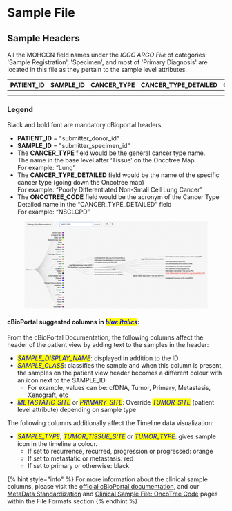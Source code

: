 # Sample File

## Sample Headers

All the MOHCCN field names under the _ICGC ARGO File_ of categories: 'Sample Registration', 'Specimen', and most of 'Primary Diagnosis' are located in this file as they pertain to the sample level attributes.

| PATIENT\_ID | SAMPLE\_ID | CANCER\_TYPE | CANCER\_TYPE\_DETAILED | ONCOTREE\_CODE | SAMPLE\_CLASS | PROGRAM\_ID | PRIMARY\_SITE | SPECIMEN\_TISSUE\_SOURCE | TUMOUR\_NORMAL\_DESIGNATION | SPECIMEN\_TYPE | SUBMITTER\_SAMPLE\_ID | SAMPLE\_TYPE | SUBMITTER\_PRIMARY\_DIAGNOSIS\_ID | PATHOLOGICAL\_TUMOUR\_STAGING\_SYSTEM | PATHOLOGICAL\_T\_CATEGORY | PATHOLOGICAL\_N\_CATEGORY | PATHOLOGICAL\_M\_CATEGORY | PATHOLOGICAL\_STAGE\_GROUP | SPECIMEN\_COLLECTION\_DATE | SPECIMEN\_STORAGE | TUMOUR\_HISTOLOGICAL\_TYPE | SPECIMEN\_ANATOMIC\_LOCATION | REFERENCE\_PATHOLOGY\_CONFIRMED\_DIAGNOSIS | REFERENCE\_PATHOLOGY\_CONFIRMED\_TUMOUR\_PRESENCE | TUMOUR\_GRADING\_SYSTEM | TUMOUR\_GRADE | PERCENT\_TUMOUR\_CELLS\_RANGE | PERCENT\_TUMOUR\_CELLS\_MEASUREMENT\_METHOD | CANCER\_TYPE\_CODE | BASIS\_OF\_DIAGNOSIS | LYMPH\_NODES\_EXAMINED\_STATUS | LYMPH\_NODES\_EXAMINED\_METHOD | NUMBER\_LYMPH\_NODES\_POSITIVE | CLINICAL\_TUMOUR\_STAGING\_SYSTEM | CLINICAL\_T\_CATEGORY | CLINICAL\_N\_CATEGORY | CLINICAL\_M\_CATEGORY | CLINICAL\_STAGE\_GROUP |
| ----------- | ---------- | ------------ | ---------------------- | -------------- | ------------- | ----------- | ------------- | ------------------------ | --------------------------- | -------------- | --------------------- | ------------ | --------------------------------- | ------------------------------------- | ------------------------- | ------------------------- | ------------------------- | -------------------------- | -------------------------- | ----------------- | -------------------------- | ---------------------------- | ------------------------------------------ | ------------------------------------------------- | ----------------------- | ------------- | ----------------------------- | ------------------------------------------- | ------------------ | -------------------- | ------------------------------ | ------------------------------ | ------------------------------ | --------------------------------- | --------------------- | --------------------- | --------------------- | ---------------------- |
|             |            |              |                        |                |               |             |               |                          |                             |                |                       |              |                                   |                                       |                           |                           |                           |                            |                            |                   |                            |                              |                                            |                                                   |                         |               |                               |                                             |                    |                      |                                |                                |                                |                                   |                       |                       |                       |                        |
|             |            |              |                        |                |               |             |               |                          |                             |                |                       |              |                                   |                                       |                           |                           |                           |                            |                            |                   |                            |                              |                                            |                                                   |                         |               |                               |                                             |                    |                      |                                |                                |                                |                                   |                       |                       |                       |                        |

### Legend

Black and bold font are mandatory cBioportal headers

* **PATIENT\_ID** = "submitter\_donor\_id"
* **SAMPLE\_ID** = "submitter\_specimen\_id"
* The **CANCER\_TYPE** field would be the general cancer type name.\
  &#x20;       The name in the base level after ‘Tissue’ on the Oncotree Map\
  &#x20;               For example: “Lung”
* The **CANCER\_TYPE\_DETAILED** field would be the name of the specific cancer type (going down the Oncotree map)\
  &#x20;       For example: “Poorly Differentiated Non-Small Cell Lung Cancer”
* The **ONCOTREE\_CODE** field would be the acronym of the Cancer Type Detailed name in the “CANCER\_TYPE\_DETAILED” field\
  &#x20;       For example: “NSCLCPD”

<figure><img src="../../.gitbook/assets/Oncotree_code_example.png" alt=""><figcaption></figcaption></figure>

#### cBioPortal suggested columns in _<mark style="color:blue;">blue italics</mark>_:

From the cBioPortal Documentation, the following columns affect the header of the patient view by adding text to the samples in the header:

* _<mark style="color:blue;">SAMPLE\_DISPLAY\_NAME</mark>_: displayed in addition to the ID
* _<mark style="color:blue;">SAMPLE\_CLASS</mark>_: classifies the sample and when this column is present, the samples on the patient view header becomes a different colour with an icon next to the SAMPLE\_ID
  * For example, values can be: cfDNA, Tumor, Primary, Metastasis, Xenograft, etc
* _<mark style="color:blue;">METASTATIC\_SITE</mark>_ or _<mark style="color:blue;">PRIMARY\_SITE</mark>_: Override _<mark style="color:blue;">TUMOR\_SITE</mark>_ (patient level attribute) depending on sample type

The following columns additionally affect the Timeline data visualization:

* _<mark style="color:blue;">SAMPLE\_TYPE</mark>_, _<mark style="color:blue;">TUMOR\_TISSUE\_SITE</mark>_ or _<mark style="color:blue;">TUMOR\_TYPE</mark>_: gives sample icon in the timeline a colour.
  * If set to recurrence, recurred, progression or progressed: orange
  * If set to metastatic or metastasis: red
  * If set to primary or otherwise: black

{% hint style="info" %}
For more information about the clinical sample columns, please visit the [official cBioPortal documentation](https://docs.cbioportal.org/5.1-data-loading/data-loading/file-formats#clinical-sample-columns), and our [MetaData Standardization](../../file-formats/clinical-files-format/metadata-standardization.md) and [Clinical Sample File: OncoTree Code](../../file-formats/clinical-files-format/clinical-sample-file-oncotree-code.md) pages within the File Formats section
{% endhint %}
